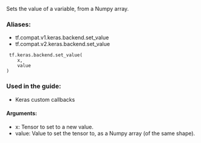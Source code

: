 Sets the value of a variable, from a Numpy array.
### Aliases:
- tf.compat.v1.keras.backend.set_value
- tf.compat.v2.keras.backend.set_value

```
 tf.keras.backend.set_value(
    x,
    value
)
```
### Used in the guide:
- Keras custom callbacks
#### Arguments:
- x: Tensor to set to a new value.
- value: Value to set the tensor to, as a Numpy array (of the same shape).

